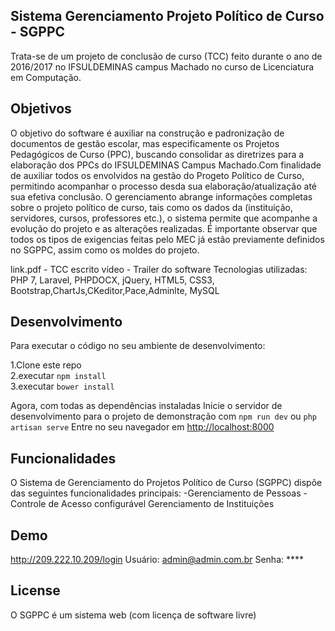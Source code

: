 ## Sistema Gerenciamento Projeto Político de Curso - SGPPC

  Trata-se de um projeto de conclusão de curso (TCC) feito durante o ano de 2016/2017 no IFSULDEMINAS campus Machado no curso de Licenciatura em Computação.

## Objetivos
  
  O objetivo do software é auxiliar na construção e padronização de documentos de gestão escolar, mas especificamente os Projetos Pedagógicos de Curso (PPC), buscando consolidar as diretrizes para a elaboração dos PPCs do IFSULDEMINAS Campus Machado.Com finalidade de auxiliar todos os envolvidos na gestão do Progeto Político de Curso, permitindo acompanhar o processo desda sua elaboração/atualização até sua efetiva conclusão.  O gerenciamento abrange informações completas sobre o projeto político de curso, tais como os dados da (instituição, servidores, cursos, professores etc.), o sistema permite que acompanhe a evolução do projeto e as alterações realizadas. É importante observar que todos os tipos de exigencias feitas pelo MEC já estão previamente definidos no SGPPC, assim como os moldes do projeto.

link.pdf - TCC escrito
vídeo - Trailer do software
Tecnologias utilizadas: PHP 7, Laravel, PHPDOCX, jQuery, HTML5, CSS3, Bootstrap,ChartJs,CKeditor,Pace,Adminlte, MySQL

## Desenvolvimento
Para executar o código no seu ambiente de desenvolvimento:

1.Clone este repo<br>
2.executar `npm install`<br>
3.executar `bower install`<br>

Agora, com todas as dependências instaladas
Inicie o servidor de desenvolvimento para o projeto de demonstração com `npm run dev` ou `php artisan serve`
Entre no seu navegador em [http://localhost:8000](http://localhost:8000)

## Funcionalidades
O Sistema de Gerenciamento do Projetos Político de Curso (SGPPC) dispõe das seguintes funcionalidades principais:
-Gerenciamento de Pessoas
-Controle de Acesso configurável
Gerenciamento de Instituições

## Demo
http://209.222.10.209/login
Usuário: admin@admin.com.br
Senha: ****

## License
O SGPPC é um sistema web (com licença de software livre)
